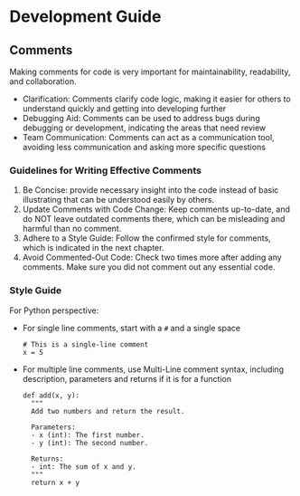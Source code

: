 # Development Guide




## Comments

Making comments for code is very important for maintainability, readability, and collaboration.

- Clarification: Comments clarify code logic, making it easier for others to understand quickly and getting into developing further
- Debugging Aid: Comments can be used to address bugs during debugging or development, indicating the areas that need review
- Team Communication: Comments can act as a communication tool, avoiding less communication and asking more specific questions

### Guidelines for Writing Effective Comments

1. Be Concise: provide necessary insight into the code instead of basic illustrating that can be understood easily by others.
2. Update Comments with Code Change: Keep comments up-to-date, and do NOT leave outdated comments there, which can be misleading and harmful than no comment.
3. Adhere to a Style Guide: Follow the confirmed style for comments, which is indicated in the next chapter.
4. Avoid Commented-Out Code: Check two times more after adding any comments. Make sure you did not comment out any essential code.

### Style Guide

For Python perspective:

- For single line comments, start with a `#` and a single space
    ```
    # This is a single-line comment
    x = 5
    ```
- For multiple line comments, use Multi-Line comment syntax, including description, parameters and returns if it is for a function
  ```
  def add(x, y):
    """
    Add two numbers and return the result.

    Parameters:
    - x (int): The first number.
    - y (int): The second number.

    Returns:
    - int: The sum of x and y.
    """
    return x + y
  ```

